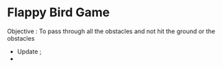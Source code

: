 
# Flappy Bird Game
Objective : To pass through all the obstacles and not hit the ground or the obstacles
- Update ;
- 


